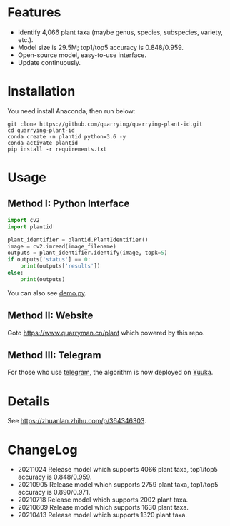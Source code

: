 # Features
- Identify 4,066 plant taxa (maybe genus, species, subspecies, variety, etc.).
- Model size is 29.5M; top1/top5 accuracy is 0.848/0.959.
- Open-source model, easy-to-use interface.
- Update continuously.

# Installation
You need install Anaconda, then run below:
```
git clone https://github.com/quarrying/quarrying-plant-id.git
cd quarrying-plant-id
conda create -n plantid python=3.6 -y
conda activate plantid
pip install -r requirements.txt
```

# Usage 

## Method I: Python Interface
```python
import cv2
import plantid

plant_identifier = plantid.PlantIdentifier()
image = cv2.imread(image_filename)
outputs = plant_identifier.identify(image, topk=5)
if outputs['status'] == 0:
    print(outputs['results'])
else:
    print(outputs)
```
You can also see [demo.py](<demo.py>).

## Method II: Website
Goto <https://www.quarryman.cn/plant> which powered by this repo.

## Method III: Telegram
For those who use [telegram](https://telegram.org/), the algorithm is now deployed on [Yuuka](https://telegram.me/iplantcn_bot).

# Details
See <https://zhuanlan.zhihu.com/p/364346303>.


# ChangeLog

- 20211024 Release model which supports 4066 plant taxa, top1/top5 accuracy is 0.848/0.959.
- 20210905 Release model which supports 2759 plant taxa, top1/top5 accuracy is 0.890/0.971.
- 20210718 Release model which supports 2002 plant taxa.
- 20210609 Release model which supports 1630 plant taxa.
- 20210413 Release model which supports 1320 plant taxa.

